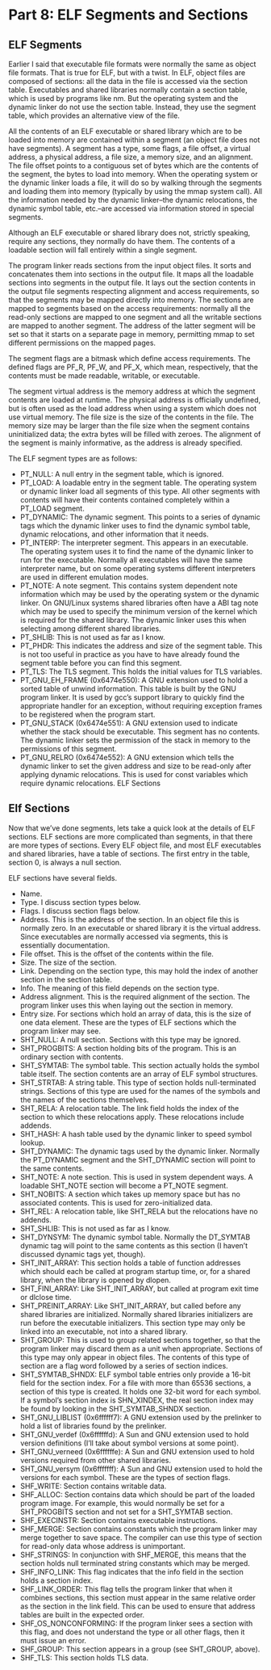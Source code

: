 # Part 8: ELF Segments and Sections

## ELF Segments

Earlier I said that executable file formats were normally the same as object file formats. That is true for ELF, but with a twist. In ELF, object files are composed of sections: all the data in the file is accessed via the section table. Executables and shared libraries normally contain a section table, which is used by programs like nm. But the operating system and the dynamic linker do not use the section table. Instead, they use the segment table, which provides an alternative view of the file.

All the contents of an ELF executable or shared library which are to be loaded into memory are contained within a segment (an object file does not have segments). A segment has a type, some flags, a file offset, a virtual address, a physical address, a file size, a memory size, and an alignment. The file offset points to a contiguous set of bytes which are the contents of the segment, the bytes to load into memory. When the operating system or the dynamic linker loads a file, it will do so by walking through the segments and loading them into memory (typically by using the mmap system call). All the information needed by the dynamic linker–the dynamic relocations, the dynamic symbol table, etc.–are accessed via information stored in special segments.

Although an ELF executable or shared library does not, strictly speaking, require any sections, they normally do have them. The contents of a loadable section will fall entirely within a single segment.

The program linker reads sections from the input object files. It sorts and concatenates them into sections in the output file. It maps all the loadable sections into segments in the output file. It lays out the section contents in the output file segments respecting alignment and access requirements, so that the segments may be mapped directly into memory. The sections are mapped to segments based on the access requirements: normally all the read-only sections are mapped to one segment and all the writable sections are mapped to another segment. The address of the latter segment will be set so that it starts on a separate page in memory, permitting mmap to set different permissions on the mapped pages.

The segment flags are a bitmask which define access requirements. The defined flags are PF\_R, PF\_W, and PF\_X, which mean, respectively, that the contents must be made readable, writable, or executable.

The segment virtual address is the memory address at which the segment contents are loaded at runtime. The physical address is officially undefined, but is often used as the load address when using a system which does not use virtual memory. The file size is the size of the contents in the file. The memory size may be larger than the file size when the segment contains uninitialized data; the extra bytes will be filled with zeroes. The alignment of the segment is mainly informative, as the address is already specified.

The ELF segment types are as follows:

* PT\_NULL: A null entry in the segment table, which is ignored.
* PT\_LOAD: A loadable entry in the segment table. The operating system or dynamic linker load all segments of this type. All other segments with contents will have their contents contained completely within a PT\_LOAD segment.
* PT\_DYNAMIC: The dynamic segment. This points to a series of dynamic tags which the dynamic linker uses to find the dynamic symbol table, dynamic relocations, and other information that it needs.
* PT\_INTERP: The interpreter segment. This appears in an executable. The operating system uses it to find the name of the dynamic linker to run for the executable. Normally all executables will have the same interpreter name, but on some operating systems different interpreters are used in different emulation modes.
* PT\_NOTE: A note segment. This contains system dependent note information which may be used by the operating system or the dynamic linker. On GNU/Linux systems shared libraries often have a ABI tag note which may be used to specify the minimum version of the kernel which is required for the shared library. The dynamic linker uses this when selecting among different shared libraries.
* PT\_SHLIB: This is not used as far as I know.
* PT\_PHDR: This indicates the address and size of the segment table. This is not too useful in practice as you have to have already found the segment table before you can find this segment.
* PT\_TLS: The TLS segment. This holds the initial values for TLS variables.
* PT\_GNU\_EH\_FRAME (0x6474e550): A GNU extension used to hold a sorted table of unwind information. This table is built by the GNU program linker. It is used by gcc’s support library to quickly find the appropriate handler for an exception, without requiring exception frames to be registered when the program start.
* PT\_GNU\_STACK (0x6474e551): A GNU extension used to indicate whether the stack should be executable. This segment has no contents. The dynamic linker sets the permission of the stack in memory to the permissions of this segment.
* PT\_GNU\_RELRO (0x6474e552): A GNU extension which tells the dynamic linker to set the given address and size to be read-only after applying dynamic relocations. This is used for const variables which require dynamic relocations. ELF Sections

## Elf Sections

Now that we’ve done segments, lets take a quick look at the details of ELF sections. ELF sections are more complicated than segments, in that there are more types of sections. Every ELF object file, and most ELF executables and shared libraries, have a table of sections. The first entry in the table, section 0, is always a null section.

ELF sections have several fields.

* Name.
* Type. I discuss section types below.
* Flags. I discuss section flags below.
* Address. This is the address of the section. In an object file this is normally zero. In an executable or shared library it is the virtual address. Since executables are normally accessed via segments, this is essentially documentation.
* File offset. This is the offset of the contents within the file.
* Size. The size of the section.
* Link. Depending on the section type, this may hold the index of another section in the section table.
* Info. The meaning of this field depends on the section type.
* Address alignment. This is the required alignment of the section. The program linker uses this when laying out the section in memory.
* Entry size. For sections which hold an array of data, this is the size of one data element. These are the types of ELF sections which the program linker may see.
* SHT\_NULL: A null section. Sections with this type may be ignored.
* SHT\_PROGBITS: A section holding bits of the program. This is an ordinary section with contents.
* SHT\_SYMTAB: The symbol table. This section actually holds the symbol table itself. The section contents are an array of ELF symbol structures.
* SHT\_STRTAB: A string table. This type of section holds null-terminated strings. Sections of this type are used for the names of the symbols and the names of the sections themselves.
* SHT\_RELA: A relocation table. The link field holds the index of the section to which these relocations apply. These relocations include addends.
* SHT\_HASH: A hash table used by the dynamic linker to speed symbol lookup.
* SHT\_DYNAMIC: The dynamic tags used by the dynamic linker. Normally the PT\_DYNAMIC segment and the SHT\_DYNAMIC section will point to the same contents.
* SHT\_NOTE: A note section. This is used in system dependent ways. A loadable SHT\_NOTE section will become a PT\_NOTE segment.
* SHT\_NOBITS: A section which takes up memory space but has no associated contents. This is used for zero-initialized data.
* SHT\_REL: A relocation table, like SHT\_RELA but the relocations have no addends.
* SHT\_SHLIB: This is not used as far as I know.
* SHT\_DYNSYM: The dynamic symbol table. Normally the DT\_SYMTAB dynamic tag will point to the same contents as this section (I haven’t discussed dynamic tags yet, though).
* SHT\_INIT\_ARRAY: This section holds a table of function addresses which should each be called at program startup time, or, for a shared library, when the library is opened by dlopen.
* SHT\_FINI\_ARRAY: Like SHT\_INIT\_ARRAY, but called at program exit time or dlclose time.
* SHT\_PREINIT\_ARRAY: Like SHT\_INIT\_ARRAY, but called before any shared libraries are initialized. Normally shared libraries initializers are run before the executable initializers. This section type may only be linked into an executable, not into a shared library.
* SHT\_GROUP: This is used to group related sections together, so that the program linker may discard them as a unit when appropriate. Sections of this type may only appear in object files. The contents of this type of section are a flag word followed by a series of section indices.
* SHT\_SYMTAB\_SHNDX: ELF symbol table entries only provide a 16-bit field for the section index. For a file with more than 65536 sections, a section of this type is created. It holds one 32-bit word for each symbol. If a symbol’s section index is SHN\_XINDEX, the real section index may be found by looking in the SHT\_SYMTAB\_SHNDX section.
* SHT\_GNU\_LIBLIST (0x6ffffff7): A GNU extension used by the prelinker to hold a list of libraries found by the prelinker.
* SHT\_GNU\_verdef (0x6ffffffd): A Sun and GNU extension used to hold version definitions (I’ll take about symbol versions at some point).
* SHT\_GNU\_verneed (0x6ffffffe): A Sun and GNU extension used to hold versions required from other shared libraries.
* SHT\_GNU\_versym (0x6fffffff): A Sun and GNU extension used to hold the versions for each symbol. These are the types of section flags.
* SHF\_WRITE: Section contains writable data.
* SHF\_ALLOC: Section contains data which should be part of the loaded program image. For example, this would normally be set for a SHT\_PROGBITS section and not set for a SHT\_SYMTAB section.
* SHF\_EXECINSTR: Section contains executable instructions.
* SHF\_MERGE: Section contains constants which the program linker may merge together to save space. The compiler can use this type of section for read-only data whose address is unimportant.
* SHF\_STRINGS: In conjunction with SHF\_MERGE, this means that the section holds null terminated string constants which may be merged.
* SHF\_INFO\_LINK: This flag indicates that the info field in the section holds a section index.
* SHF\_LINK\_ORDER: This flag tells the program linker that when it combines sections, this section must appear in the same relative order as the section in the link field. This can be used to ensure that address tables are built in the expected order.
* SHF\_OS\_NONCONFORMING: If the program linker sees a section with this flag, and does not understand the type or all other flags, then it must issue an error.
* SHF\_GROUP: This section appears in a group (see SHT\_GROUP, above).
* SHF\_TLS: This section holds TLS data.
